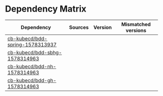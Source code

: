 # Dependency Matrix

Dependency | Sources | Version | Mismatched versions
---------- | ------- | ------- | -------------------
[cb-kubecd/bdd-spring-1578313937](https://github.com/cb-kubecd/bdd-spring-1578313937.git) |  | []() | 
[cb-kubecd/bdd-sbhg-1578314963](https://github.com/cb-kubecd/bdd-sbhg-1578314963.git) |  | []() | 
[cb-kubecd/bdd-nh-1578314963](https://github.com/cb-kubecd/bdd-nh-1578314963.git) |  | []() | 
[cb-kubecd/bdd-gh-1578314963](https://github.com/cb-kubecd/bdd-gh-1578314963.git) |  | []() | 
